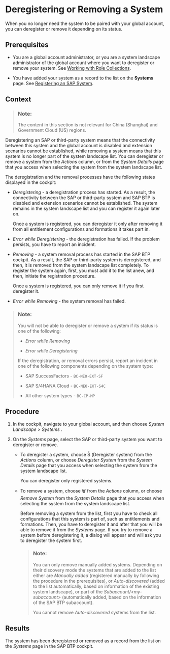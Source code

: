 <!-- loio0c6f4988f9154a96b399ce9b9a2fd5a1 -->

<link rel="stylesheet" type="text/css" href="../css/sap-icons.css"/>

# Deregistering or Removing a System

When you no longer need the system to be paired with your global account, you can deregister or remove it depending on its status.



<a name="loio0c6f4988f9154a96b399ce9b9a2fd5a1__prereq_l4m_s5b_fhb"/>

## Prerequisites

-   You are a global account administrator, or you are a system landscape administrator of the global account where you want to deregister or remove your system. See [Working with Role Collections](../50-administration-and-ops/working-with-role-collections-393ea0b.md).

-   You have added your system as a record to the list on the **Systems** page. See [Registering an SAP System](registering-an-sap-system-2ffdaff.md).




## Context

> ### Note:  
> The content in this section is not relevant for China \(Shanghai\) and Government Cloud \(US\) regions.

Deregistering an SAP or third-party system means that the connectivity between this system and the global account is disabled and extension scenarios cannot be established, while removing a system means that this system is no longer part of the system landscape list. You can deregister or remove a system from the *Actions* column, or from the *System Details* page that you access when selecting the system from the system landscape list.

The deregistration and the removal processes have the following states displayed in the cockpit:

-   *Deregistering* - a deregistration process has started. As a result, the connectivity between the SAP or third-party system and SAP BTP is disabled and extension scenarios cannot be established. The system remains in the system landscape list and you can register it again later on.

    Once a system is registered, you can deregister it only after removing it from all entitlement configurations and formations it takes part in.

-   *Error while Deregistering* - the deregistration has failed. If the problem persists, you have to report an incident.
-   *Removing* - a system removal process has started in the SAP BTP cockpit. As a result, the SAP or third-party system is deregistered, and then, it is removed from the system landscape list completely. To register the system again, first, you must add it to the list anew, and then, initiate the registration procedure.

    Once a system is registered, you can only remove it if you first deregister it.

-   *Error while Removing* - the system removal has failed.

> ### Note:  
> You will not be able to deregister or remove a system if its status is one of the following:
> 
> -   *Error while Removing*
> 
> -   *Error while Deregistering*
> 
> 
> If the deregistration, or removal errors persist, report an incident in one of the following components depending on the system type:
> 
> -   SAP SuccessFactors - `BC-NEO-EXT-SF`
> 
> -   SAP S/4HANA Cloud - `BC-NEO-EXT-S4C`
> 
> -   All other system types - `BC-CP-MP`



## Procedure

1.  In the cockpit, navigate to your global account, and then choose *System Landscape* \> *Systems* .

2.  On the *Systems* page, select the SAP or third-party system you want to deregister or remove.

    -   To deregister a system, choose <span class="SAP-icons"></span> \(Deregister system\) from the *Actions* column, or choose *Deregister System* from the *System Details* page that you access when selecting the system from the system landscape list.

        You can deregister only registered systems.

    -   To remove a system, choose :wastebasket: from the *Actions* column, or choose *Remove System* from the *System Details* page that you access when selecting the system from the system landscape list.

        Before removing a system from the list, first you have to check all configurations that this system is part of, such as entitlements and formations. Then, you have to deregister it and after that you will be able to remove it from the *Systems* page. If you try to remove a system before deregistering it, a dialog will appear and will ask you to deregister the system first.

        > ### Note:  
        > You can only remove manually added systems. Depending on their discovery mode the systems that are added to the list either are *Manually added* \(registered manually by following the procedure in the prerequisites\), or *Auto-discovered* \(added to the list automatically, based on information of the existing system landscape\), or part of the *Subaccount/<my-subaccount\>* \(automatically added, based on the information of the SAP BTP subaccount\).
        > 
        > You cannot remove *Auto-discovered* systems from the list.





<a name="loio0c6f4988f9154a96b399ce9b9a2fd5a1__result_xgx_jhw_p5b"/>

## Results

The system has been deregistered or removed as a record from the list on the *Systems* page in the SAP BTP cockpit.

